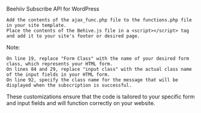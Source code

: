 Beehiiv Subscribe API for WordPress

    Add the contents of the ajax_func.php file to the functions.php file in your site template.
    Place the contents of the Behive.js file in a <script></script> tag and add it to your site's footer or desired page.

Note:

    On line 19, replace "Form Class" with the name of your desired form class, which represents your HTML form.
    On lines 84 and 29, replace "input class" with the actual class name of the input fields in your HTML form.
    On line 92, specify the class name for the message that will be displayed when the subscription is successful.

These customizations ensure that the code is tailored to your specific form and input fields and will function correctly on your website.
